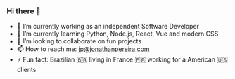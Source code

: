 ### Hi there 👋

- 🔭 I’m currently working as an independent Software Developer
- 🌱 I’m currently learning Python, Node.js, React, Vue and modern CSS
- 👯 I’m looking to collaborate on fun projects
- 📫 How to reach me: jp@jonathanpereira.com
- ⚡ Fun fact: Brazilian 🇧🇷 living in France 🇫🇷 working for a American 🇺🇸 clients

<!--
**jonathanpereira/jonathanpereira** is a ✨ _special_ ✨ repository because its `README.md` (this file) appears on your GitHub profile.

Here are some ideas to get you started:

- 🔭 I’m currently working on ...
- 🌱 I’m currently learning ...
- 👯 I’m looking to collaborate on ...
- 🤔 I’m looking for help with ...
- 💬 Ask me about ...
- 📫 How to reach me: ...
- 😄 Pronouns: ...
- ⚡ Fun fact: ...
-->
